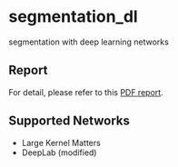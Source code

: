 # segmentation_dl
segmentation with deep learning networks

## Report
For detail, please refer to this [PDF report](https://www.dropbox.com/s/cda2vu9eb6xf9of/cv-segmentation-report-cn.pdf?dl=0).


## Supported Networks
* Large Kernel Matters
* DeepLab (modified)

